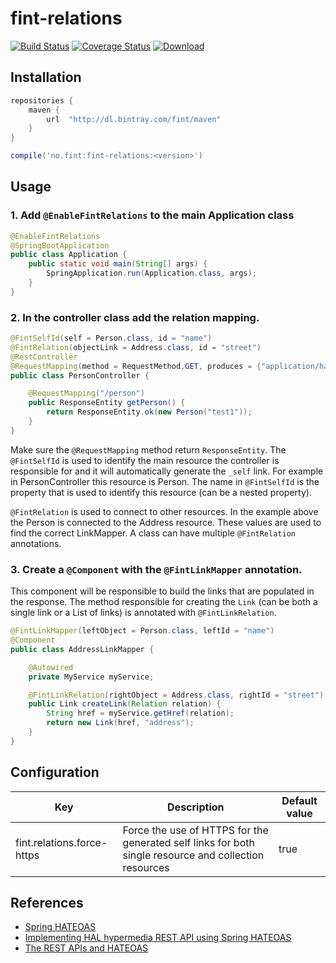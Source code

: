 # fint-relations

[![Build Status](https://travis-ci.org/FINTlibs/fint-relations.svg?branch=master)](https://travis-ci.org/FINTlibs/fint-relations) 
[![Coverage Status](https://coveralls.io/repos/github/FINTlibs/fint-relations/badge.svg?branch=master)](https://coveralls.io/github/FINTlibs/fint-relations?branch=master) 
[ ![Download](https://api.bintray.com/packages/fint/maven/fint-relations/images/download.svg) ](https://bintray.com/fint/maven/fint-relations/_latestVersion)


## Installation

```groovy
repositories {
    maven {
        url  "http://dl.bintray.com/fint/maven" 
    }
}

compile('no.fint:fint-relations:<version>')
```

## Usage

### 1. Add `@EnableFintRelations` to the main Application class

```java
@EnableFintRelations
@SpringBootApplication
public class Application {
    public static void main(String[] args) {
        SpringApplication.run(Application.class, args);
    }
}
```

### 2. In the controller class add the relation mapping.

```java
@FintSelfId(self = Person.class, id = "name")
@FintRelation(objectLink = Address.class, id = "street")
@RestController
@RequestMapping(method = RequestMethod.GET, produces = {"application/hal+json"})
public class PersonController {

    @RequestMapping("/person")
    public ResponseEntity getPerson() {
        return ResponseEntity.ok(new Person("test1"));
    }
}
```

Make sure the `@RequestMapping` method return `ResponseEntity`. 
The `@FintSelfId` is used to identify the main resource the controller is responsible for and it will automatically generate the `_self` link. 
For example in PersonController this resource is Person. 
The name in `@FintSelfId` is the property that is used to identify this resource (can be a nested property). 

`@FintRelation` is used to connect to other resources. In the example above the Person is connected to the Address resource. 
These values are used to find the correct LinkMapper. A class can have multiple `@FintRelation` annotations.  

### 3. Create a `@Component` with the `@FintLinkMapper` annotation.
This component will be responsible to build the links that are populated in the response.
The method responsible for creating the `Link` (can be both a single link or a List of links) is annotated with `@FintLinkRelation`.

```java
@FintLinkMapper(leftObject = Person.class, leftId = "name")
@Component
public class AddressLinkMapper {

    @Autowired
    private MyService myService;

    @FintLinkRelation(rightObject = Address.class, rightId = "street")
    public Link createLink(Relation relation) {
        String href = myService.getHref(relation);
        return new Link(href, "address");
    }
}

```


## Configuration

| Key | Description | Default value |
|-----|-------------|---------------|
| fint.relations.force-https | Force the use of HTTPS for the generated self links for both single resource and collection resources | true |


## References

- [Spring HATEOAS](http://docs.spring.io/spring-hateoas/docs/0.23.0.RELEASE/reference/html/)
- [Implementing HAL hypermedia REST API using Spring HATEOAS](https://opencredo.com/hal-hypermedia-api-spring-hateoas/)
- [The REST APIs and HATEOAS](https://developer.paypal.com/docs/api/hateoas-links/)